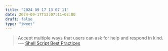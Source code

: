 ```yaml
---
title: "2024 09 17 13 07 11"
date: 2024-09-17T13:07:11+02:00
draft: false
type: "tweet"
---
```

> Accept multiple ways that users can ask for help and respond in kind. --- [Shell Script Best Practices](https://sharats.me/posts/shell-script-best-practices/)
